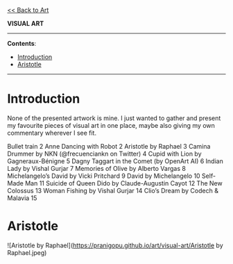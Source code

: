 [<< Back to Art](https://pranigopu.github.io/art)

**VISUAL ART**

---

**Contents**:

- [Introduction](#introduction)
- [Aristotle](#aristotle)

---

# Introduction
None of the presented artwork is mine. I just wanted to gather and present my favourite pieces of visual art in one place, maybe also giving my own commentary wherever I see fit.

Bullet train	2
Anne Dancing with Robot	2
Aristotle by Raphael	3
Camina Drummer by NKN (@frecuenciankn on Twitter)	4
Cupid with Lion by Gagneraux-Bénigne	5
Dagny Taggart in the Comet (by OpenArt AI)	6
Indian Lady by Vishal Gurjar	7
Memories of Olive by Alberto Vargas	8
Michelangelo’s David by Vicki Pritchard	9
David by Michelangelo	10
Self-Made Man	11
Suicide of Queen Dido by Claude-Augustin Cayot	12
The New Colossus	13
Woman Fishing by Vishal Gurjar	14
Clio’s Dream by Codech & Malavia	15

# Aristotle
![Aristotle by Raphael](https://pranigopu.github.io/art/visual-art/Aristotle by Raphael.jpeg)